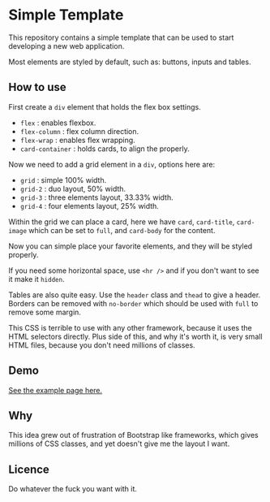 # Simple Template

This repository contains a simple template that can be used to start developing a new web application.

Most elements are styled by default, such as: buttons, inputs and tables.

## How to use

First create a `div` element that holds the flex box settings.

 * `flex` : enables flexbox.
 * `flex-column` : flex column direction.
 * `flex-wrap` : enables flex wrapping.
 * `card-container` : holds cards, to align the properly.

Now we need to add a grid element in a `div`, options here are:

 * `grid` : simple 100% width.
 * `grid-2` : duo layout, 50% width.
 * `grid-3` : three elements layout, 33.33% width.
 * `grid-4` : four elements layout, 25% width.

Within the grid we can place a card, here we have `card`, `card-title`, `card-image` which can be set to `full`, and `card-body` for the content.

Now you can simple place your favorite elements, and they will be styled properly. 

If you need some horizontal space, use `<hr />` and if you don't want to see it make it `hidden`.

Tables are also quite easy. Use the `header` class and `thead` to give a header. Borders can be removed with `no-border` which should be used with `full` to remove some margin.

This CSS is terrible to use with any other framework, because it uses the HTML selectors directly. Plus side of this, and why it's worth it, is very small HTML files, because you don't need millions of classes.

## Demo

[See the example page here.](https://darkeclipz.github.io/simple-template-css/)

## Why

This idea grew out of frustration of Bootstrap like frameworks, which gives millions of CSS classes, and yet doesn't give me the layout I want.

## Licence

Do whatever the fuck you want with it.